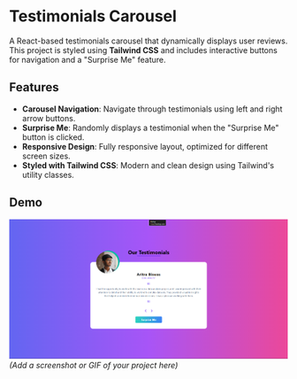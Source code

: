 # Testimonials Carousel

A React-based testimonials carousel that dynamically displays user reviews. This project is styled using **Tailwind CSS** and includes interactive buttons for navigation and a "Surprise Me" feature.

## Features
- **Carousel Navigation**: Navigate through testimonials using left and right arrow buttons.
- **Surprise Me**: Randomly displays a testimonial when the "Surprise Me" button is clicked.
- **Responsive Design**: Fully responsive layout, optimized for different screen sizes.
- **Styled with Tailwind CSS**: Modern and clean design using Tailwind's utility classes.

## Demo
![Project Preview](./Demo.png) *(Add a screenshot or GIF of your project here)*


